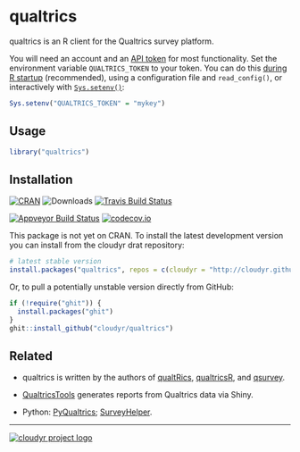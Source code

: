
qualtrics
=========

qualtrics is an R client for the Qualtrics survey platform.

You will need an account and an [API token](https://www.qualtrics.com/support/integrations/api-integration/api-integration) for most functionality. Set the environment variable `QUALTRICS_TOKEN` to your token. You can do this [during R startup](https://www.rdocumentation.org/packages/base/versions/3.3.1/topics/Startup) (recommended), using a configuration file and `read_config()`, or interactively with [`Sys.setenv()`](https://www.rdocumentation.org/packages/base/versions/3.3.1/topics/Sys.setenv):

``` r
Sys.setenv("QUALTRICS_TOKEN" = "mykey")
```

Usage
-----

``` r
library("qualtrics")
```

Installation
------------

[![CRAN](https://www.r-pkg.org/badges/version/qualtrics)](https://cran.r-project.org/package=qualtrics) ![Downloads](https://cranlogs.r-pkg.org/badges/qualtrics) [![Travis Build Status](https://travis-ci.org/cloudyr/qualtrics.svg?branch=master)](https://travis-ci.org/cloudyr/qualtrics)

[![Appveyor Build Status](https://ci.appveyor.com/api/projects/status/x3hbvp55a52h7a7k?svg=true)](https://ci.appveyor.com/project/jamesdunham/qualtrics) [![codecov.io](https://codecov.io/github/cloudyr/qualtrics/coverage.svg?branch=master)](https://codecov.io/github/cloudyr/qualtrics?branch=master)

This package is not yet on CRAN. To install the latest development version you can install from the cloudyr drat repository:

``` r
# latest stable version
install.packages("qualtrics", repos = c(cloudyr = "http://cloudyr.github.io/drat", getOption("repos")))
```

Or, to pull a potentially unstable version directly from GitHub:

``` r
if (!require("ghit")) {
  install.packages("ghit")
}
ghit::install_github("cloudyr/qualtrics")
```

Related
-------

-   qualtrics is written by the authors of [qualtRics](https://github.com/JasperHG90/qualtRics), [qualtricsR](https://github.com/saberry/qualtricsR), and [qsurvey](https://jdunham.io/qsurvey/).

-   [QualtricsTools](https://github.com/ctesta01/QualtricsTools) generates reports from Qualtrics data via Shiny.

-   Python: [PyQualtrics](https://github.com/Baguage/pyqualtrics); [SurveyHelper](https://github.com/cwade/surveyhelper).

------------------------------------------------------------------------

[![cloudyr project logo](https://i.imgur.com/JHS98Y7.png)](https://github.com/cloudyr)
